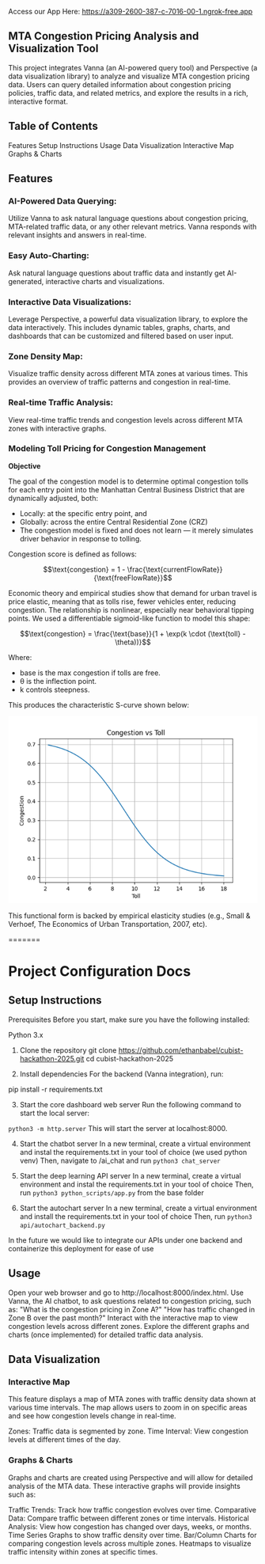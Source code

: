 Access our App Here: https://a309-2600-387-c-7016-00-1.ngrok-free.app

## MTA Congestion Pricing Analysis and Visualization Tool

This project integrates Vanna (an AI-powered query tool) and Perspective (a data visualization library) to analyze and visualize MTA congestion pricing data. Users can query detailed information about congestion pricing policies, traffic data, and related metrics, and explore the results in a rich, interactive format.

## Table of Contents
Features
Setup Instructions
Usage
Data Visualization
Interactive Map
Graphs & Charts

## Features 
### AI-Powered Data Querying:
Utilize Vanna to ask natural language questions about congestion pricing, MTA-related traffic data, or any other relevant metrics. Vanna responds with relevant insights and answers in real-time.
### Easy Auto-Charting:
Ask natural language questions about traffic data and instantly get AI-generated, interactive charts and visualizations.
### Interactive Data Visualizations:
Leverage Perspective, a powerful data visualization library, to explore the data interactively. This includes dynamic tables, graphs, charts, and dashboards that can be customized and filtered based on user input.
### Zone Density Map:
Visualize traffic density across different MTA zones at various times. This provides an overview of traffic patterns and congestion in real-time.
### Real-time Traffic Analysis:
View real-time traffic trends and congestion levels across different MTA zones with interactive graphs.
### Modeling Toll Pricing for Congestion Management

**Objective**

The goal of the congestion model is to determine optimal congestion tolls for each entry point into the Manhattan Central Business District that are dynamically adjusted, both:
- Locally: at the specific entry point, and
- Globally: across the entire Central Residential Zone (CRZ)
- The congestion model is fixed and does not learn — it merely simulates driver behavior in response to tolling.

Congestion score is defined as follows:
```math
\text{congestion} = 1 - \frac{\text{currentFlowRate}}{\text{freeFlowRate}}
```
Economic theory and empirical studies show that demand for urban travel is price elastic, meaning that as tolls rise, fewer vehicles enter, reducing congestion. The relationship is nonlinear, especially near behavioral tipping points.
We used a differentiable sigmoid-like function to model this shape:
```math
\text{congestion} = \frac{\text{base}}{1 + \exp(k \cdot (\text{toll} - \theta))}
```
Where:
- base is the max congestion if tolls are free.
- θ is the inflection point. 
- k controls steepness.

This produces the characteristic S-curve shown below:

![congestion vs toll plot](congestion_vs_toll.png)

This functional form is backed by empirical elasticity studies (e.g., Small & Verhoef, The Economics of Urban Transportation, 2007, etc). 



=======
# Project Configuration Docs

## Setup Instructions

Prerequisites
Before you start, make sure you have the following installed:

Python 3.x

1. Clone the repository
git clone https://github.com/ethanbabel/cubist-hackathon-2025.git
cd cubist-hackathon-2025

2. Install dependencies
For the backend (Vanna integration), run:

pip install -r requirements.txt

3. Start the core dashboard web server
Run the following command to start the local server:

`python3 -m http.server`
This will start the server at localhost:8000.

4. Start the chatbot server
In a new terminal, create a virtual environment and instal the requirements.txt in your tool of choice (we used python venv)
Then, navigate to /ai_chat and run `python3 chat_server`

5. Start the deep learning API server
In a new terminal, create a virtual environment and instal the requirements.txt in your tool of choice 
Then, run `python3 python_scripts/app.py` from the base folder

6. Start the autochart server
In a new terminal, create a virtual environment and install the requirements.txt in your tool of choice
Then, run `python3 api/autochart_backend.py`

In the future we would like to integrate our APIs under one backend and containerize this deployment for ease of use

## Usage

Open your web browser and go to http://localhost:8000/index.html.
Use Vanna, the AI chatbot, to ask questions related to congestion pricing, such as:
"What is the congestion pricing in Zone A?"
"How has traffic changed in Zone B over the past month?"
Interact with the interactive map to view congestion levels across different zones.
Explore the different graphs and charts (once implemented) for detailed traffic data analysis.

## Data Visualization

### Interactive Map 
This feature displays a map of MTA zones with traffic density data shown at various time intervals. The map allows users to zoom in on specific areas and see how congestion levels change in real-time.

Zones: Traffic data is segmented by zone.
Time Interval: View congestion levels at different times of the day.

### Graphs & Charts
Graphs and charts are created using Perspective and will allow for detailed analysis of the MTA data. These interactive graphs will provide insights such as:

Traffic Trends: Track how traffic congestion evolves over time.
Comparative Data: Compare traffic between different zones or time intervals.
Historical Analysis: View how congestion has changed over days, weeks, or months.
Time Series Graphs to show traffic density over time.
Bar/Column Charts for comparing congestion levels across multiple zones.
Heatmaps to visualize traffic intensity within zones at specific times.
